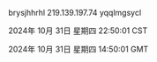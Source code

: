 brysjhhrhl 219.139.197.74 yqqlmgsycl

2024年 10月 31日 星期四 22:50:01 CST

2024年 10月 31日 星期四 14:50:01 GMT

